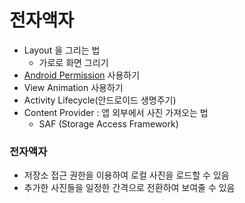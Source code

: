 # 전자액자
- Layout 을 그리는 법
  - 가로로 화면 그리기
- [Android Permission](https://developer.android.com/training/permissions/requesting?hl=ko) 사용하기
- View Animation 사용하기
- Activity Lifecycle(안드로이드 생명주기)
- Content Provider : 앱 외부에서 사진 가져오는 법
  - SAF (Storage Access Framework)

### 전자액자
- 저장소 접근 권한을 이용하여 로컬 사진을 로드할 수 있음
- 추가한 사진들을 일정한 간격으로 전환하여 보여줄 수 있음